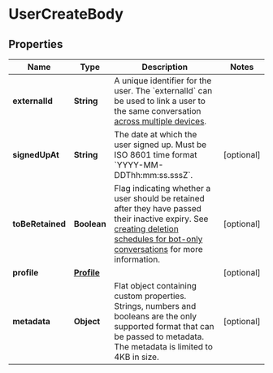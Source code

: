 

# UserCreateBody


## Properties

| Name | Type | Description | Notes |
|------------ | ------------- | ------------- | -------------|
|**externalId** | **String** | A unique identifier for the user. The &#x60;externalId&#x60; can be used to link a user to the same conversation [across multiple devices](https://docs.smooch.io/guide/authenticating-users/).  |  |
|**signedUpAt** | **String** | The date at which the user signed up. Must be ISO 8601 time format &#x60;YYYY-MM-DDThh:mm:ss.sssZ&#x60;. |  [optional] |
|**toBeRetained** | **Boolean** | Flag indicating whether a user should be retained after they have passed their inactive expiry. See [creating deletion schedules for bot-only conversations](https://support.zendesk.com/hc/en-us/articles/8499219792154) for more information. |  [optional] |
|**profile** | [**Profile**](Profile.md) |  |  [optional] |
|**metadata** | **Object** | Flat object containing custom properties. Strings, numbers and booleans  are the only supported format that can be passed to metadata. The metadata is limited to 4KB in size.  |  [optional] |



